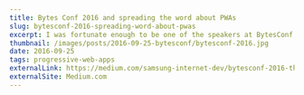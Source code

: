 ```yaml
---
title: Bytes Conf 2016 and spreading the word about PWAs 
slug: bytesconf-2016-spreading-word-about-pwas
excerpt: I was fortunate enough to be one of the speakers at BytesConf, where I spoke about PWAs and Samsung Internet.  
thumbnail: /images/posts/2016-09-25-bytesconf/bytesconf-2016.jpg
date: 2016-09-25
tags: progressive-web-apps
externalLink: https://medium.com/samsung-internet-dev/bytesconf-2016-the-word-about-pwas-is-spreading-30fe821050d3
externalSite: Medium.com
---
```

